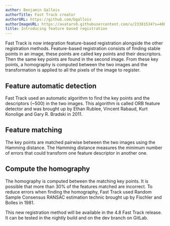 ```yaml
---
author: Benjamin Gallois
authorTitle: Fast Track creator
authorURL: https://github.com/bgallois
authorImageURL: https://avatars0.githubusercontent.com/u/23381534?s=400&u=d95b3af191c247daa425285a0b1847e2326ca7dc&v=4
title: Introducing feature based registration
---
```


Fast Track is now integration feature-based registration alongside the other registration methods.
Feature-based registration consists of finding stable points in an image, these points are called key points and their descriptors. Then the same key points are found in the second image. From these key points, a homography is computed between the two images and the transformation is applied to all the pixels of the image to register.

## Feature automatic detection
Fast Track used an automatic algorithm to find the key points and the descriptors (~500) in the two images. This algorithm is called ORB feature detector and was brought up by Ethan Rublee, Vincent Rabaud, Kurt Konolige and Gary R. Bradski in 2011.

 ## Feature matching
The key points are matched pairwise between the two images using the Hamming distance. The Hamming distance measures the minimum number of errors that could transform one feature descriptor in another one.

##  Compute the homography
The homography is computed between the matching key points. It is possible that more than 30% of the features matched are incorrect. To reduce errors when finding the homography, Fast Track used Random Sample Consensus RANSAC estimation technic brought up by Fischler and Bolles in 1981.

This new registration method will be available in the 4.8 Fast Track release. It can be tested in the nightly build and on the dev branch on GitLab.

